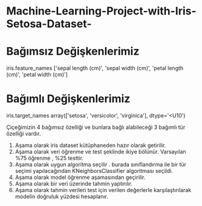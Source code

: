# Machine-Learning-Project-with-Iris-Setosa-Dataset-


# Bağımsız Değişkenlerimiz
iris.feature_names
['sepal length (cm)',
 'sepal width (cm)',
 'petal length (cm)',
 'petal width (cm)']

 # Bağımlı Değişkenlerimiz
 iris.target_names
array(['setosa', 'versicolor', 'virginica'], dtype='<U10')

Çiçeğimizin 4 bağımsız özelliği ve bunlara bağlı alabileceği 3 bağımlı tür özelliği vardır.

1. Aşama olarak iris dataset kütüphaneden hazır olarak getirilir.
2. Aşama olarak veri öğrenme ve test şeklinde ikiye bölünür. Varsayılan %75 öğrenme , %25 testtir.
3. Aşama olarak uygun algoritma seçilir . burada sınıflandırma ile bir tür seçimi yapılacağından KNeighborsClassifier algoritması seçildi.
4. Aşama olarak model öğrenme aşamasından geçirilir.
5. Aşama olarak bir veri üzerinde tahmin yaptırılır.
6. Aşama olarak tahmin verileri test için verilen değerlerle karşılaştırılarak modelin doğruluk yüzdesi hesaplanır. 
